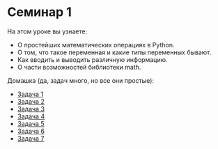 # Семинар 1

На этом уроке вы узнаете:
 - О простейших математических операциях в Python.
 - О том, что такое переменная и какие типы переменных бывают.
 - Как вводить и выводить различную информацию.
 - О части возможностей библиотеки math.
 
Домашка (да, задач много, но все они простые):
 - [Задача 1](http://informatics.mccme.ru/mod/statements/view.php?id=2296)
 - [Задача 2](http://informatics.mccme.ru/mod/statements/view3.php?id=2296&chapterid=2937)
 - [Задача 3](http://informatics.mccme.ru/mod/statements/view3.php?id=2296&chapterid=2938)
 - [Задача 4](http://informatics.mccme.ru/mod/statements/view3.php?id=2296&chapterid=2939)
 - [Задача 5](http://informatics.mccme.ru/mod/statements/view3.php?id=2296&chapterid=2941)
 - [Задача 6](http://codeforces.com/problemset/problem/1/A)
 - [Задача 7](http://codeforces.com/problemset/problem/4/A)
